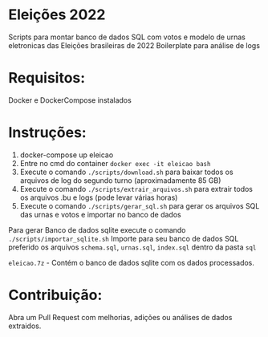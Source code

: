 # Eleições 2022

Scripts para montar banco de dados SQL com votos e modelo de urnas eletronicas das Eleições brasileiras de 2022
Boilerplate para análise de logs

# Requisitos:

Docker e DockerCompose instalados

# Instruções:

1. docker-compose up eleicao
2. Entre no cmd do container `docker exec -it eleicao bash`
3. Execute o comando `./scripts/download.sh` para baixar todos os arquivos de log do segundo turno (aproximadamente 85 GB)
4. Execute o comando `./scripts/extrair_arquivos.sh` para extrair todos os arquivos .bu e logs (pode levar várias horas)
5. Execute o comando `./scripts/gerar_sql.sh` para gerar os arquivos SQL das urnas e votos e importar no banco de dados

Para gerar Banco de dados sqlite execute o comando `./scripts/importar_sqlite.sh`
Importe para seu banco de dados SQL preferido os arquivos `schema.sql`, `urnas.sql`, `index.sql` dentro da pasta `sql`


`eleicao.7z` - Contém o banco de dados sqlite com os dados processados.

# Contribuição:
Abra um Pull Request com melhorias, adições ou análises de dados extraidos.
